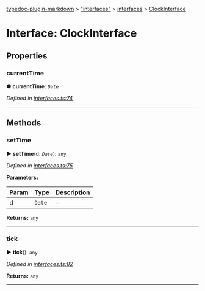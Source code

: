 [typedoc-plugin-markdown](../README.md) > ["interfaces"](../modules/_interfaces_.md) > [interfaces](../modules/_interfaces_.interfaces.md) > [ClockInterface](../interfaces/_interfaces_.interfaces.clockinterface.md)



# Interface: ClockInterface


## Properties
<a id="currenttime"></a>

###  currentTime

**●  currentTime**:  *`Date`* 

*Defined in [interfaces.ts:74](https://github.com/tgreyjs/typedoc-plugin-markdown/blob/bb94e89/tests/src/interfaces.ts#L74)*





___


## Methods
<a id="settime"></a>

###  setTime

► **setTime**(d: *`Date`*): `any`



*Defined in [interfaces.ts:75](https://github.com/tgreyjs/typedoc-plugin-markdown/blob/bb94e89/tests/src/interfaces.ts#L75)*



**Parameters:**

| Param | Type | Description |
| ------ | ------ | ------ |
| d | `Date`   |  - |





**Returns:** `any`





___

<a id="tick"></a>

###  tick

► **tick**(): `any`



*Defined in [interfaces.ts:82](https://github.com/tgreyjs/typedoc-plugin-markdown/blob/bb94e89/tests/src/interfaces.ts#L82)*





**Returns:** `any`





___


